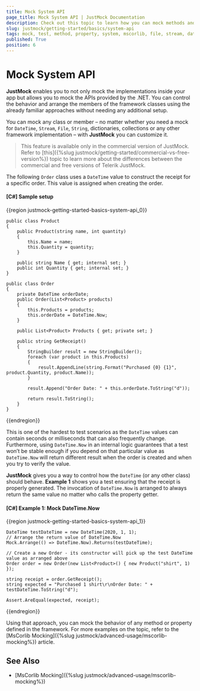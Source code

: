 ```yaml
---
title: Mock System API
page_title: Mock System API | JustMock Documentation
description: Check out this topic to learn how you can mock methods and properties defined in .NET with JustMock.
slug: justmock/getting-started/basics/system-api
tags: mock, test, method, property, system, mscorlib, file, stream, date, time
published: True
position: 6
---
```


# Mock System API

**JustMock** enables you to not only mock the implementations inside your app but allows you to mock the APIs provided by the .NET. You can control the behavior and arrange the members of the framework classes using the already familiar approaches without needing any additional setup.

You can mock any class or member – no matter whether you need a mock for `DateTime`, `Stream`, `File`, `String`, dictionaries, collections or any other framework implementation – with **JustMock** you can customize it.

> This feature is available only in the commercial version of JustMock. Refer to [this]({%slug justmock/getting-started/commercial-vs-free-version%}) topic to learn more about the differences between the commercial and free versions of Telerik JustMock.

The following `Order` class uses a `DateTime` value to construct the receipt for a specific order. This value is assigned when creating the order.

#### [C#] Sample setup

{{region justmock-getting-started-basics-system-api_0}}

    public class Product
    {
        public Product(string name, int quantity)
        {
            this.Name = name;
            this.Quantity = quantity;
        }
     
        public string Name { get; internal set; }
        public int Quantity { get; internal set; }
    }
     
    public class Order
    {
        private DateTime orderDate;
        public Order(List<Product> products)
        {
            this.Products = products;
            this.orderDate = DateTime.Now;
        }
     
        public List<Product> Products { get; private set; }
     
        public string GetReceipt()
        {
            StringBuilder result = new StringBuilder();
            foreach (var product in this.Products)
            {
                result.AppendLine(string.Format("Purchased {0} {1}", product.Quantity, product.Name));
            }
     
            result.Append("Order Date: " + this.orderDate.ToString("d"));
     
            return result.ToString();
        }
    }

{{endregion}}


This is one of the hardest to test scenarios as the `DateTime` values can contain seconds or milliseconds that can also frequently change. Furthermore, using `DateTime.Now` in an internal logic guarantees that a test won’t be stable enough if you depend on that particular value as `DateTime.Now` will return different result when the order is created and when you try to verify the value. 

**JustMock** gives you a way to control how the `DateTime` (or any other class) should behave. **Example 1** shows you a test ensuring that the receipt is properly generated. The invocation of `DateTime.Now` is arranged to always return the same value no matter who calls the property getter.

#### [C#] Example 1: Mock DateTime.Now

{{region justmock-getting-started-basics-system-api_1}}
    
    DateTime testDateTime = new DateTime(2020, 1, 1);
    // Arrange the return value of DateTime.Now
    Mock.Arrange(() => DateTime.Now).Returns(testDateTime);
     
    // Create a new Order - its constructor will pick up the test DateTime value as arranged above
    Order order = new Order(new List<Product>() { new Product("shirt", 1) });
     
    string receipt = order.GetReceipt();
    string expected = "Purchased 1 shirt\r\nOrder Date: " + testDateTime.ToString("d");
     
    Assert.AreEqual(expected, receipt);
{{endregion}}


Using that approach, you can mock the behavior of any method or property defined in the framework. For more examples on the topic, refer to the [MsCorlib Mocking]({%slug justmock/advanced-usage/mscorlib-mocking%}) article.

## See Also

* [MsCorlib Mocking]({%slug justmock/advanced-usage/mscorlib-mocking%})